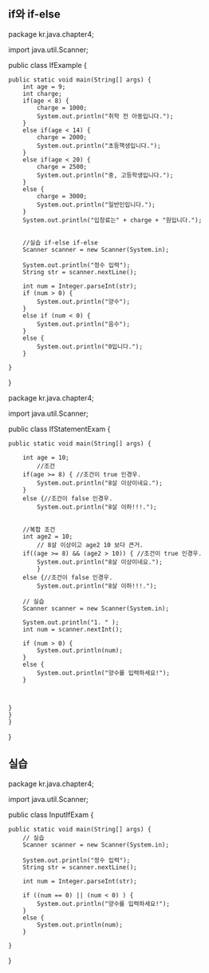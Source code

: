 ## if와 if-else
package kr.java.chapter4;

import java.util.Scanner;

public class IfExample {

	public static void main(String[] args) {
		int age = 9;
		int charge;
		if(age < 8) {
			charge = 1000;
			System.out.println("취학 전 아동입니다.");
		}
		else if(age < 14) {
			charge = 2000;
			System.out.println("초등핵생입니다.");
		}
		else if(age < 20) {
			charge = 2500;
			System.out.println("중, 고등학생입니다.");
		}
		else {
			charge = 3000;
			System.out.println("일반인입니다.");
		}
		System.out.println("입장료는" + charge + "원입니다.");
		
		
		//실습 if-else if-else
		Scanner scanner = new Scanner(System.in);
		
		System.out.println("정수 입력");
		String str = scanner.nextLine();
		
		int num = Integer.parseInt(str);
		if (num > 0) {
			System.out.println("양수");
		}
		else if (num < 0) {
			System.out.println("음수");
		}
		else {
			System.out.println("0입니다.");
		}

	}

}

package kr.java.chapter4;

import java.util.Scanner;

public class IfStatementExam {

	public static void main(String[] args) {
	
		int age = 10;	
			//조건	
		if(age >= 8) { //조건이 true 인경우.
			System.out.println("8살 이상이네요.");
		}
		else {//조건이 false 인경우.
			System.out.println("8살 이하!!!.");
			
			
		//복합 조건
		int age2 = 10;
			// 8살 이상이고 age2 10 보다 큰거.
		if((age >= 8) && (age2 > 10)) { //조건이 true 인경우.
			System.out.println("8살 이상이네요.");
			}
		else {//조건이 false 인경우.
			System.out.println("8살 이하!!!.");	
				
		// 실습
		Scanner scanner = new Scanner(System.in);
		
		System.out.println("1. " );
		int num = scanner.nextInt();
		
		if (num > 0) {
			System.out.println(num);
		}
		else {
			System.out.println("양수를 입력하세요!");
		}
		
		
		
	}
	}
	}
}

## 실습
package kr.java.chapter4;

import java.util.Scanner;

public class InputIfExam {

	public static void main(String[] args) {
		// 실습
		Scanner scanner = new Scanner(System.in);
		
		System.out.println("정수 입력");
		String str = scanner.nextLine();
		
		int num = Integer.parseInt(str);
		
		if ((num == 0) || (num < 0) ) {
			System.out.println("양수를 입력하세요!");
		}
		else {
			System.out.println(num);
		}

	}

}

